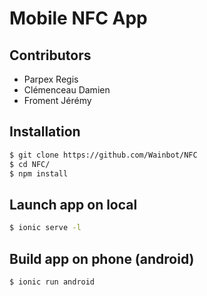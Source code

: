 # Mobile NFC App

## Contributors

* Parpex Regis
* Clémenceau Damien
* Froment Jérémy


## Installation

```bash
$ git clone https://github.com/Wainbot/NFC
$ cd NFC/
$ npm install
```

## Launch app on local

```bash
$ ionic serve -l
```

## Build app on phone (android)

```bash
$ ionic run android
```
